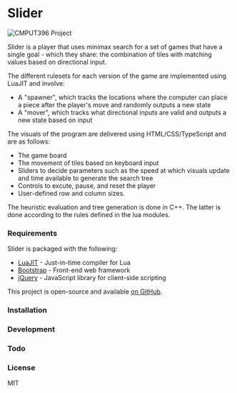 # Slider

![CMPUT396 Project](https://s22.postimg.org/6gqbjdoq9/slider_thumb.png)

Slider is a player that uses minimax search for a set of games that have a single goal - which they share: the combination of tiles with matching values based on directional input. 

The different rulesets for each version of the game are implemented using LuaJIT and involve:
  - A "spawner", which tracks the locations where the computer can place a piece after the player's move and randomly outputs a new state 
  - A "mover", which tracks what directional inputs are valid and outputs a new state based on input

The visuals of the program are delivered using HTML/CSS/TypeScript and are as follows:
  - The game board
  - The movement of tiles based on keyboard input
  - Sliders to decide parameters such as the speed at which visuals update and time available to generate the search tree
  - Controls to excute, pause, and reset the player
  - User-defined row and column sizes.

The heuristic evaluation and tree generation is done in C++. The latter is done according to the rules defined in the lua modules.

### Requirements

Slider is packaged with the following:

* [LuaJIT] - Just-in-time compiler for Lua
* [Bootstrap] - Front-end web framework
* [jQuery] - JavaScript library for client-side scripting

This project is open-source and available [on GitHub][slider].

### Installation

### Development

### Todo

### License

MIT

   [slider]: <https://github.com/ioltuszyk/Slider>
   [LuaJIT]: <http://luajit.org/>
   [Bootstrap]: <http://getbootstrap.com/>
   [jQuery]: <http://jquery.com>
